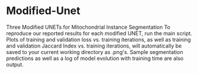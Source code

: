 # Modified-Unet
Three Modified UNETs for Mitochondrial Instance Segmentation
To reproduce our reported results for each modified UNET, run the main script. Plots of training and validation loss vs. training iterations, as well as training and validation Jaccard Index vs. training iterations, will automatically be saved to your current working directory as .png's. Sample segmentation predictions as well as a log of model evolution with training time are also output.  
